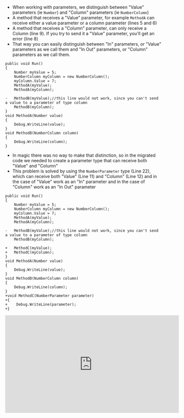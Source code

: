 ﻿* When working with parameters, we distinguish between "Value" parameters (ie `Number`) and "Column" parameters (ie `NumberColumn`)
* A method that receives a "Value" parameter, for example `MethodA` can receive either a value parameter or a column parameter (lines 5 and 6)
* A method that receives a "Column" parameter, can only receive a Column (line 9). If you try to send it a "Value" parameter, you'll get an error (line 8)
* That way you can easily distinguish between "In" parameters, or "Value" parameters as we call them and "In Out" parameters, or "Column" parameters as we call them.
```csdiff
public void Run()
{
    Number myValue = 5;
    NumberColumn myColumn = new NumberColumn();
    myColumn.Value = 7;
    MethodA(myValue);
    MethodA(myColumn);

-   MethodB(myValue);//this line would not work, since you can't send a value to a parameter of type column
    MethodB(myColumn);
}
void MethodA(Number value)
{
    Debug.WriteLine(value);
}
void MethodB(NumberColumn column)
{
    Debug.WriteLine(column);
}
```

* In magic there was no way to make that distinction, so in the migrated code we needed to create a parameter type that can receive both "Value" and "Column"
* This problem is solved by using the `NumberParameter` type (Line 22), which can receive both "Value" (Line 11) and "Column" (Line 12) and in the case of "Value" work as an "In" parameter and in the case of "Column" work as an "In Out" parameter
```csdiff
public void Run()
{
    Number myValue = 5;
    NumberColumn myColumn = new NumberColumn();
    myColumn.Value = 7;
    MethodA(myValue);
    MethodA(myColumn);

-   MethodB(myValue);//this line would not work, since you can't send a value to a parameter of type column
    MethodB(myColumn);

+   MethodC(myValue);
+   MethodC(myColumn);
}
void MethodA(Number value)
{
    Debug.WriteLine(value);
}
void MethodB(NumberColumn column)
{
    Debug.WriteLine(column);
}
+void MethodC(NumberParameter parameter)
+{
+    Debug.WriteLine(parameter);
+}
```

<iframe width="560" height="315" src="https://www.youtube.com/embed/RVXdR1L41G8?list=PL1DEQjXG2xnKwFgNR1U2nGp4GyrPETlZE" frameborder="0" allowfullscreen></iframe>

